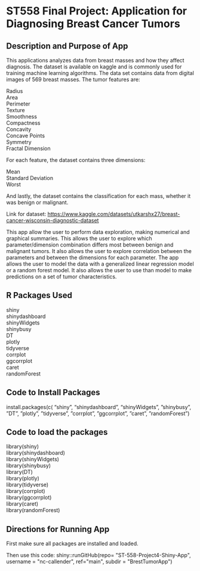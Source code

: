 # ST558 Final Project: Application for Diagnosing Breast Cancer Tumors
## Description and Purpose of App
This applications analyzes data from breast masses and how they affect diagnosis.
The  dataset  is available on kaggle  and is commonly used for training machine learning algorithms.  The data set contains  data from digital images of 569 breast masses.  The tumor features are: 

Radius  
Area  
Perimeter   
Texture  
Smoothness  
Compactness  
Concavity  
Concave Points  
Symmetry  
Fractal Dimension  

For each feature, the dataset contains three dimensions:  

Mean  
Standard Deviation  
Worst  

And lastly, the dataset contains the classification for each mass, whether it was benign or malignant.

Link for dataset:
https://www.kaggle.com/datasets/utkarshx27/breast-cancer-wisconsin-diagnostic-dataset

This app allow the user to perform data exploration, making numerical and graphical summaries.  This allows the user to explore which parameter/dimension combination differs most between benign and malignant tumors.  It also allows the user to explore correlation between the parameters and between the dimensions for each parameter.
The app allows the user to model the data with a generalized  linear regression model or a random forest model.  It also allows the user to use than model to make predictions on a set of tumor characteristics.

##  R Packages Used

shiny  
shinydashboard  
shinyWidgets  
shinybusy  
DT  
plotly  
tidyverse  
corrplot  
ggcorrplot  
caret  
randomForest  


## Code to Install Packages
install.packages(c( “shiny”, “shinydashboard”, “shinyWidgets”, ”shinybusy”, ”DT”, ”plotly”, ”tidyverse”, ”corrplot”, ”ggcorrplot”, ”caret”, ”randomForest”)

## Code to load the packages

library(shiny)  
library(shinydashboard)  
library(shinyWidgets)  
library(shinybusy)  
library(DT)  
library(plotly)  
library(tidyverse)  
library(corrplot)  
library(ggcorrplot)  
library(caret)  
library(randomForest)  

## Directions for Running App
First make sure all packages are installed and loaded.  

Then use this code:
shiny::runGitHub(repo= "ST-558-Project4-Shiny-App", 
username = "nc-callender",
ref="main",
subdir = "BrestTumorApp")

